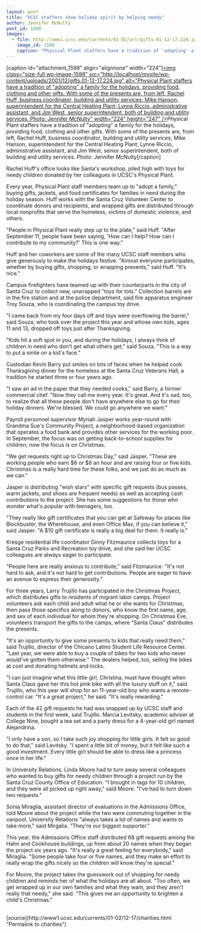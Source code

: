 ```yaml
---
layout: post
title: "UCSC staffers show holiday spirit by helping needy"
author: Jennifer McNulty
post_id: 1599
images:
  - file: http://www1.ucsc.edu/currents/01-02/art/gifts.01-12-17.224.jpg
    image_id: 1598
    caption: "Physical Plant staffers have a tradition of 'adopting' a family for the holidays, providing food, clothing and other gifts. With some of the presents are, from left, Rachel Huff, business coordinator, building and utility services; Mike Hanson, superintendent for the Central Heating Plant; Lynne Riccio, administrative assistant, and Jim West, senior superintendent, both of building and utility services. Photo: Jennifer McNulty"
---
```


[caption id="attachment_1598" align="alignnone" width="224"]<a href="http://localhost/mysite/wp-content/uploads/2001/12/gifts.01-12-17.224.jpg"><img class="size-full wp-image-1598" src="http://localhost/mysite/wp-content/uploads/2001/12/gifts.01-12-17.224.jpg" alt="Physical Plant staffers have a tradition of "adopting" a family for the holidays, providing food, clothing and other gifts. With some of the presents are, from left, Rachel Huff, business coordinator, building and utility services; Mike Hanson, superintendent for the Central Heating Plant; Lynne Riccio, administrative assistant, and Jim West, senior superintendent, both of building and utility services. Photo: Jennifer McNulty" width="224" height="247" /></a>Physical Plant staffers have a tradition of "adopting" a family for the holidays, providing food, clothing and other gifts. With some of the presents are, from left, Rachel Huff, business coordinator, building and utility services; Mike Hanson, superintendent for the Central Heating Plant; Lynne Riccio, administrative assistant, and Jim West, senior superintendent, both of building and utility services. Photo: Jennifer McNulty[/caption]
<p>
  Rachel Huff's office looks like Santa's workshop, piled high with toys for needy children donated by her colleagues in UCSC's Physical Plant.
</p>Every year, Physical Plant staff members team up to "adopt a family," buying gifts, jackets, and food certificates for families in need during the holiday season. Huff works with the Santa Cruz Volunteer Center to coordinate donors and recipients, and wrapped gifts are distributed through local nonprofits that serve the homeless, victims of domestic violence, and others.
<p>
  "People in Physical Plant really step up to the plate," said Huff. "After September 11, people have been saying, 'How can I help? How can I contribute to my community?' This is one way."
</p>
<p>
  Huff and her coworkers are some of the many UCSC staff members who give generously to make the holidays festive. "Almost everyone participates, whether by buying gifts, shopping, or wrapping presents," said Huff. "It's nice."
</p>
<p>
  Campus firefighters have teamed up with their counterparts in the city of Santa Cruz to collect new, unwrapped "toys for tots." Collection barrels are in the fire station and at the police department, said fire apparatus engineer Troy Souza, who is coordinating the campus toy drive.
</p>
<p>
  "I came back from my four days off and toys were overflowing the barrel," said Souza, who took over the project this year and whose own kids, ages 11 and 13, dropped off toys just after Thanksgiving.
</p>
<p>
  "Kids hit a soft spot in you, and during the holidays, I always think of children in need who don't get what others get," said Souza. "This is a way to put a smile on a kid's face."
</p>
<p>
  Custodian Kevin Barry put smiles on lots of faces when he helped cook Thanksgiving dinner for the homeless at the Santa Cruz Veterans Hall, a tradition he started three or four years ago.
</p>
<p>
  "I saw an ad in the paper that they needed cooks," said Barry, a former commercial chef. "Now they call me every year. It's great. And it's sad, too, to realize that all these people don't have anywhere else to go for their holiday dinners. We're blessed. We could go anywhere we want."
</p>
<p>
  Payroll personnel supervisor Myriah Jasper works year-round with Grandma Sue's Community Project, a neighborhood-based organization that operates a food bank and provides other services for the working poor. In September, the focus was on getting back-to-school supplies for children; now the focus is on Christmas.
</p>
<p>
  "We get requests right up to Christmas Day," said Jasper. "These are working people who earn $6 or $8 an hour and are raising four or five kids. Christmas is a really hard time for these folks, and we just do as much as we can."
</p>
<p>
  Jasper is distributing "wish stars" with specific gift requests (bus passes, warm jackets, and shoes are frequent needs) as well as accepting cash contributions to the project. She has some suggestions for those who wonder what's popular with teenagers, too.
</p>
<p>
  "They really like gift certificates that you can get at Safeway for places like Blockbuster, the Wherehouse, and even Office Max, if you can believe it," said Jasper. "A $10 gift certificate is really a big deal for them. It really is."
</p>
<p>
  Kresge residential life coordinator Ginny Fitzmaurice collects toys for a Santa Cruz Parks and Recreation toy drive, and she said her UCSC colleagues are always eager to participate.
</p>
<p>
  "People here are really anxious to contribute," said Fitzmaurice. "It's not hard to ask, and it's not hard to get contributions. People are eager to have an avenue to express their generosity."
</p>
<p>
  For three years, Larry Trujillo has participated in the Christmas Project, which distributes gifts to residents of migrant labor camps. Project volunteers ask each child and adult what he or she wants for Christmas, then pass those specifics along to donors, who know the first name, age, and sex of each individual for whom they're shopping. On Christmas Eve, volunteers transport the gifts to the camps, where "Santa Claus" distributes the presents.
</p>
<p>
  "It's an opportunity to give some presents to kids that really need them," said Trujillo, director of the Chicano Latino Student Life Resource Center. "Last year, we were able to buy a couple of bikes for two kids who never would've gotten them otherwise." The dealers helped, too, selling the bikes at cost and donating helmets and locks.
</p>
<p>
  "I can just imagine what this little girl, Christina, must have thought when Santa Claus gave her this hot pink bike with all the luxury stuff on it," said Trujillo, who this year will shop for an 11-year-old boy who wants a remote-control car. "It's a great project," he said. "It's really rewarding."
</p>
<p>
  Each of the 42 gift requests he had was snapped up by UCSC staff and students in the first week, said Trujillo. Marcia Levitsky, academic adviser at College Nine, bought a tea set and a party dress for a 4-year-old girl named Alejandrina.
</p>
<p>
  "I only have a son, so I take such joy shopping for little girls. It felt so good to do that," said Levitsky. "I spent a little bit of money, but it felt like such a good investment. Every little girl should be able to dress like a princess once in her life."
</p>
<p>
  In University Relations, Linda Moore had to turn away several colleagues who wanted to buy gifts for needy children through a project run by the Santa Cruz County Office of Education. "I brought in tags for 10 children, and they were all picked up right away," said Moore. "I've had to turn down two requests."
</p>
<p>
  Sonia Miraglia, assistant director of evaluations in the Admissions Office, told Moore about the project while the two were commuting together in the vanpool. University Relations "always takes a lot of names and wants to take more," said Mirgalia. "They're our biggest supporter."
</p>
<p>
  This year, the Admissions Office staff distributed 68 gift requests among the Hahn and Cookhouse buildings, up from about 20 names when they began the project six years ago. "It's really a great feeling for everybody," said Miraglia. "Some people take four or five names, and they make an effort to really wrap the gifts nicely so the children will know they're special."
</p>
<p>
  For Moore, the project takes the guesswork out of shopping for needy children and reminds her of what the holidays are all about. "Too often, we get wrapped up in our own families and what they want, and they aren't really that needy," she said. "This gives me an opportunity to brighten a child's Christmas."<br>
  <br>

</p>
<p>

</p>
[source](http://www1.ucsc.edu/currents/01-02/12-17/charities.html "Permalink to charities")
